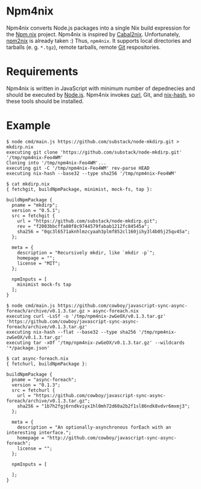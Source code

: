 Npm4nix
=======

Npm4nix converts Node.js packages into a single Nix build expression
for the [Npm.nix](https://github.com/ip1981/npm.nix) project. Npm4nix is
inspired by [Cabal2nix](https://github.com/NixOS/cabal2nix). Unfortunately,
[npm2nix](https://github.com/NixOS/npm2nix) is already taken :) Thus,
`npm4nix`.  It supports local directories and tarballs (e. g. `*.tgz`),
remote tarballs, remote [Git](https://git-scm.com/) respositories.


Requirements
============

Npm4nix is written in JavaScript with minimum number of depednecies
and should be executed by [Node.js](https://nodejs.org).
Npm4nix invokes [curl](https://curl.haxx.se/), Git, and
[nix-hash](https://nixos.org/nix/manual/#sec-nix-hash), so these tools
should be installed.


Example
=======


```
$ node cmd/main.js https://github.com/substack/node-mkdirp.git > mkdirp.nix
executing git clone 'https://github.com/substack/node-mkdirp.git' '/tmp/npm4nix-Feo4WM'
Cloning into '/tmp/npm4nix-Feo4WM'...
executing git -C '/tmp/npm4nix-Feo4WM' rev-parse HEAD
executing nix-hash --base32 --type sha256 '/tmp/npm4nix-Feo4WM'

$ cat mkdirp.nix
{ fetchgit, buildNpmPackage, minimist, mock-fs, tap }:

buildNpmPackage {
  pname = "mkdirp";
  version = "0.5.1";
  src = fetchgit {
    url = "https://github.com/substack/node-mkdirp.git";
    rev = "f2003bbcffa80f8c9744579fabab1212fc84545a";
    sha256 = "0qc3l6571aknhlmzcyaah3plmf852cl160jihy3l4b05j25qv45a";
  };

  meta = {
    description = "Recursively mkdir, like `mkdir -p`";
    homepage = "";
    license = "MIT";
  };

  npmInputs = [
    minimist mock-fs tap
  ];
}
```

```
$ node cmd/main.js https://github.com/cowboy/javascript-sync-async-foreach/archive/v0.1.3.tar.gz > async-foreach.nix
executing curl -LsSf -o '/tmp/npm4nix-zwGeOX/v0.1.3.tar.gz' 'https://github.com/cowboy/javascript-sync-async-foreach/archive/v0.1.3.tar.gz'
executing nix-hash --flat --base32 --type sha256 '/tmp/npm4nix-zwGeOX/v0.1.3.tar.gz'
executing tar -xOf '/tmp/npm4nix-zwGeOX/v0.1.3.tar.gz' --wildcards '*/package.json'

$ cat async-foreach.nix
{ fetchurl, buildNpmPackage }:

buildNpmPackage {
  pname = "async-foreach";
  version = "0.1.3";
  src = fetchurl {
    url = "https://github.com/cowboy/javascript-sync-async-foreach/archive/v0.1.3.tar.gz";
    sha256 = "1b7h2fgj6rndkviyx1hl0mh72d60a2b2f1sl86ndk8vdvr6mxmj3";
  };

  meta = {
    description = "An optionally-asynchronous forEach with an interesting interface.";
    homepage = "http://github.com/cowboy/javascript-sync-async-foreach";
    license = "";
  };

  npmInputs = [

  ];
}

```
